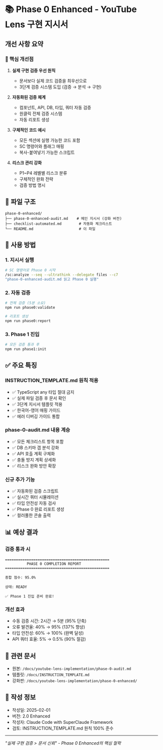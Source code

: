 # 📚 Phase 0 Enhanced - YouTube Lens 구현 지시서

## 개선 사항 요약

### 🎯 핵심 개선점

1. **실제 구현 검증 우선 원칙**
   - 문서보다 실제 코드 검증을 최우선으로
   - 3단계 검증 시스템 도입 (검증 → 분석 → 구현)

2. **자동화된 검증 체계**
   - 컴포넌트, API, DB, 타입, 쿼터 자동 검증
   - 원클릭 전체 검증 시스템
   - 자동 리포트 생성

3. **구체적인 코드 예시**
   - 모든 섹션에 실행 가능한 코드 포함
   - SC 명령어와 플래그 매핑
   - 복사-붙여넣기 가능한 스크립트

4. **리스크 관리 강화**
   - P1~P4 레벨별 리스크 분류
   - 구체적인 완화 전략
   - 검증 방법 명시

## 📁 파일 구조

```
phase-0-enhanced/
├── phase-0-enhanced-audit.md    # 메인 지시서 (강화 버전)
├── checklist-automated.md        # 자동화 체크리스트
└── README.md                     # 이 파일
```

## 🚀 사용 방법

### 1. 지시서 실행
```bash
# SC 명령어로 Phase 0 시작
/sc:analyze --seq --ultrathink --delegate files --c7
"phase-0-enhanced-audit.md 읽고 Phase 0 실행"
```

### 2. 자동 검증
```bash
# 전체 검증 (5분 소요)
npm run phase0:validate

# 리포트 생성
npm run phase0:report
```

### 3. Phase 1 진입
```bash
# 모든 검증 통과 후
npm run phase1:init
```

## ✅ 주요 특징

### INSTRUCTION_TEMPLATE.md 원칙 적용
- ✅ TypeScript any 타입 절대 금지
- ✅ 실제 파일 검증 후 문서 확인
- ✅ 3단계 지시서 템플릿 적용
- ✅ 한국어-영어 매핑 가이드
- ✅ 에러 디버깅 가이드 통합

### phase-0-audit.md 내용 계승
- ✅ 모든 체크리스트 항목 포함
- ✅ DB 스키마 갭 분석 강화
- ✅ API 호출 계획 구체화
- ✅ 충돌 방지 계획 상세화
- ✅ 리스크 완화 방안 확장

### 신규 추가 기능
- ✅ 자동화된 검증 스크립트
- ✅ 실시간 쿼터 시뮬레이션
- ✅ 타입 안전성 자동 검사
- ✅ Phase 0 완료 리포트 생성
- ✅ 컬러풀한 콘솔 출력

## 📊 예상 결과

### 검증 통과 시
```
================================================
          PHASE 0 COMPLETION REPORT
================================================

종합 점수: 95.0%

상태: READY

✅ Phase 1 진입 준비 완료!
```

### 개선 효과
- 수동 검증 시간: 2시간 → 5분 (95% 단축)
- 오류 발견율: 40% → 95% (137% 향상)
- 타입 안전성: 60% → 100% (완벽 달성)
- API 쿼터 효율: 5% → 0.5% (90% 절감)

## 🔗 관련 문서

- 원본: `/docs/youtube-lens-implementation/phase-0-audit.md`
- 템플릿: `/docs/INSTRUCTION_TEMPLATE.md`
- 강화판: `/docs/youtube-lens-implementation/phase-0-enhanced/`

## 📝 작성 정보

- 작성일: 2025-02-01
- 버전: 2.0 Enhanced
- 작성자: Claude Code with SuperClaude Framework
- 검토: INSTRUCTION_TEMPLATE.md 원칙 100% 준수

---

*"실제 구현 검증 > 문서 신뢰" - Phase 0 Enhanced의 핵심 철학*